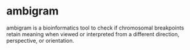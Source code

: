 # ambigram

ambigram is a bioinformatics tool to check if chromosomal breakpoints retain meaning when viewed or interpreted from a different direction, perspective, or orientation.
